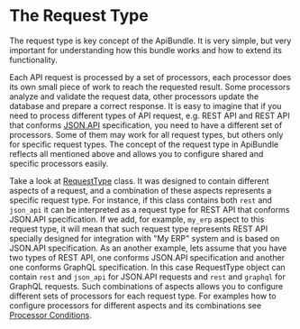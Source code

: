 # The Request Type

The request type is key concept of the ApiBundle. It is very simple, but very important for understanding
how this bundle works and how to extend its functionality.

Each API request is processed by a set of processors, each processor does its own small piece of work to reach the
requested result. Some processors analyze and validate the request data, other processors update the database
and prepare a correct response. It is easy to imagine that if you need to process different types of
API request, e.g. REST API and REST API that conforms [JSON.API](http://jsonapi.org/) specification,
you need to have a different set of processors. Some of them may work for all request types, but others only
for specific request types. The concept of the request type in ApiBundle reflects all mentioned above and
allows you to configure shared and specific processors easily.

Take a look at [RequestType](../../Request/RequestType.php) class. It was designed to contain different aspects
of a request, and a combination of these aspects represents a specific request type.
For instance, if this class contains both `rest` and `json_api` it can be interpreted as a request type for REST API
that conforms JSON.API specification. If we add, for example, `my_erp` aspect to this request type, it will mean
that such request type represents REST API specially designed for integration with "My ERP" system and is based on
JSON.API specification. As an another example, lets assume that you have two types of REST API, one conforms
JSON.API specification and another one conforms GraphQL specification. In this case RequestType object can
contain `rest` and `json_api` for JSON.API requests and `rest` and `graphql` for GraphQL requests.
Such combinations of aspects allows you to configure different sets of processors for each request type.
For examples how to configure processors for different aspects and its combinations see
[Processor Conditions](./processors.md#processor-conditions).
